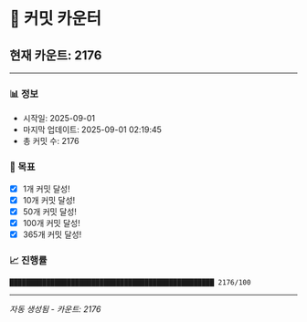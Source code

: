 # 🔢 커밋 카운터

## 현재 카운트: 2176

---

### 📊 정보
- 시작일: 2025-09-01
- 마지막 업데이트: 2025-09-01 02:19:45
- 총 커밋 수: 2176

### 🎯 목표
- [x] 1개 커밋 달성!
- [x] 10개 커밋 달성!
- [x] 50개 커밋 달성!
- [x] 100개 커밋 달성!
- [x] 365개 커밋 달성!

### 📈 진행률
```
██████████████████████████████████████████████████ 2176/100
```

---
*자동 생성됨 - 카운트: 2176*
